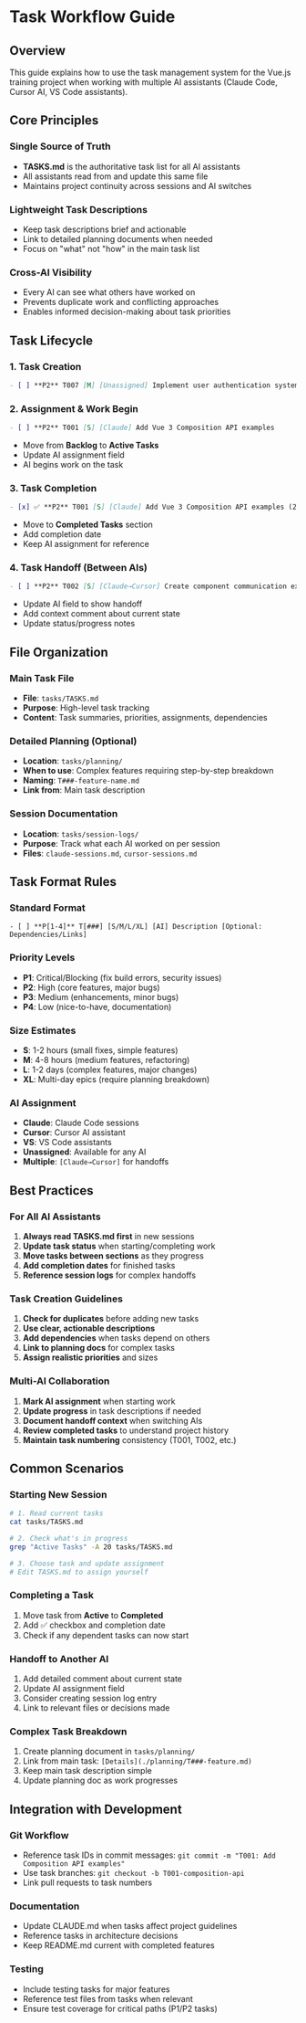 # Task Workflow Guide

## Overview

This guide explains how to use the task management system for the Vue.js training project when working with multiple AI assistants (Claude Code, Cursor AI, VS Code assistants).

## Core Principles

### Single Source of Truth
- **TASKS.md** is the authoritative task list for all AI assistants
- All assistants read from and update this same file
- Maintains project continuity across sessions and AI switches

### Lightweight Task Descriptions
- Keep task descriptions brief and actionable
- Link to detailed planning documents when needed
- Focus on "what" not "how" in the main task list

### Cross-AI Visibility
- Every AI can see what others have worked on
- Prevents duplicate work and conflicting approaches
- Enables informed decision-making about task priorities

## Task Lifecycle

### 1. Task Creation
```markdown
- [ ] **P2** T007 [M] [Unassigned] Implement user authentication system
```

### 2. Assignment & Work Begin
```markdown
- [ ] **P2** T001 [S] [Claude] Add Vue 3 Composition API examples
```
- Move from **Backlog** to **Active Tasks**
- Update AI assignment field
- AI begins work on the task

### 3. Task Completion
```markdown
- [x] ✅ **P2** T001 [S] [Claude] Add Vue 3 Composition API examples (2025-01-25)
```
- Move to **Completed Tasks** section
- Add completion date
- Keep AI assignment for reference

### 4. Task Handoff (Between AIs)
```markdown
- [ ] **P2** T002 [S] [Claude→Cursor] Create component communication examples [Started by Claude, continuing with Cursor]
```
- Update AI field to show handoff
- Add context comment about current state
- Update status/progress notes

## File Organization

### Main Task File
- **File**: `tasks/TASKS.md`
- **Purpose**: High-level task tracking
- **Content**: Task summaries, priorities, assignments, dependencies

### Detailed Planning (Optional)
- **Location**: `tasks/planning/`
- **When to use**: Complex features requiring step-by-step breakdown
- **Naming**: `T###-feature-name.md`
- **Link from**: Main task description

### Session Documentation
- **Location**: `tasks/session-logs/`
- **Purpose**: Track what each AI worked on per session
- **Files**: `claude-sessions.md`, `cursor-sessions.md`

## Task Format Rules

### Standard Format
```
- [ ] **P[1-4]** T[###] [S/M/L/XL] [AI] Description [Optional: Dependencies/Links]
```

### Priority Levels
- **P1**: Critical/Blocking (fix build errors, security issues)
- **P2**: High (core features, major bugs)
- **P3**: Medium (enhancements, minor bugs)
- **P4**: Low (nice-to-have, documentation)

### Size Estimates
- **S**: 1-2 hours (small fixes, simple features)
- **M**: 4-8 hours (medium features, refactoring)
- **L**: 1-2 days (complex features, major changes)
- **XL**: Multi-day epics (require planning breakdown)

### AI Assignment
- **Claude**: Claude Code sessions
- **Cursor**: Cursor AI assistant
- **VS**: VS Code assistants
- **Unassigned**: Available for any AI
- **Multiple**: `[Claude→Cursor]` for handoffs

## Best Practices

### For All AI Assistants

1. **Always read TASKS.md first** in new sessions
2. **Update task status** when starting/completing work
3. **Move tasks between sections** as they progress
4. **Add completion dates** for finished tasks
5. **Reference session logs** for complex handoffs

### Task Creation Guidelines

1. **Check for duplicates** before adding new tasks
2. **Use clear, actionable descriptions**
3. **Add dependencies** when tasks depend on others
4. **Link to planning docs** for complex tasks
5. **Assign realistic priorities** and sizes

### Multi-AI Collaboration

1. **Mark AI assignment** when starting work
2. **Update progress** in task descriptions if needed
3. **Document handoff context** when switching AIs
4. **Review completed tasks** to understand project history
5. **Maintain task numbering** consistency (T001, T002, etc.)

## Common Scenarios

### Starting New Session
```bash
# 1. Read current tasks
cat tasks/TASKS.md

# 2. Check what's in progress
grep "Active Tasks" -A 20 tasks/TASKS.md

# 3. Choose task and update assignment
# Edit TASKS.md to assign yourself
```

### Completing a Task
1. Move task from **Active** to **Completed**
2. Add ✅ checkbox and completion date
3. Check if any dependent tasks can now start

### Handoff to Another AI
1. Add detailed comment about current state
2. Update AI assignment field
3. Consider creating session log entry
4. Link to relevant files or decisions made

### Complex Task Breakdown
1. Create planning document in `tasks/planning/`
2. Link from main task: `[Details](./planning/T###-feature.md)`
3. Keep main task description simple
4. Update planning doc as work progresses

## Integration with Development

### Git Workflow
- Reference task IDs in commit messages: `git commit -m "T001: Add Composition API examples"`
- Use task branches: `git checkout -b T001-composition-api`
- Link pull requests to task numbers

### Documentation
- Update CLAUDE.md when tasks affect project guidelines
- Reference tasks in architecture decisions
- Keep README.md current with completed features

### Testing
- Include testing tasks for major features
- Reference test files from tasks when relevant
- Ensure test coverage for critical paths (P1/P2 tasks)